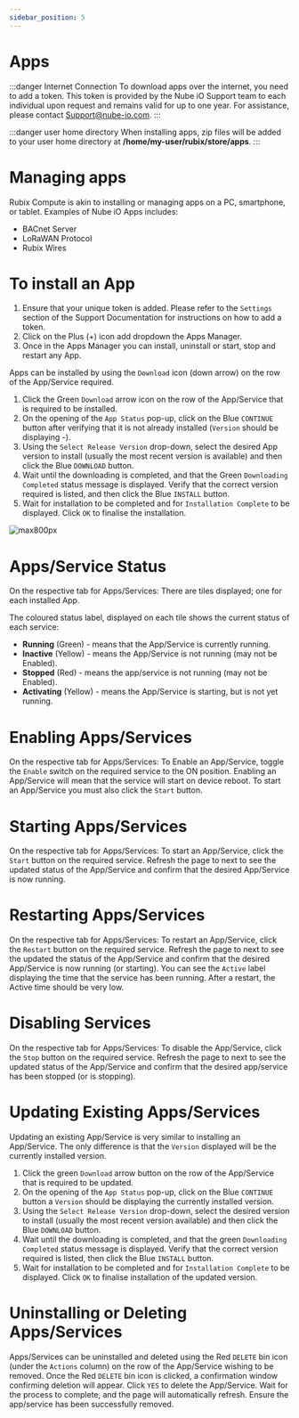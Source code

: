```yaml
---
sidebar_position: 5
---
```


# Apps

:::danger Internet Connection
To download apps over the internet, you need to add a token. This token is provided by the Nube iO Support team to each individual upon request and remains valid for up to one year. For assistance, please contact Support@nube-io.com.
:::

:::danger user home directory
When installing apps, zip files will be added to your user home directory at **/home/my-user/rubix/store/apps**.
:::

# Managing apps

Rubix Compute is akin to installing or managing apps on a PC, smartphone, or tablet.
Examples of Nube iO Apps includes:

* BACnet Server
* LoRaWAN Protocol
* Rubix Wires

# To install an App

1. Ensure that your unique token is added. Please refer to the `Settings` section of the Support Documentation for instructions on how to add a token.
2. Click on the Plus (+) icon add dropdown the Apps Manager.
3. Once in the Apps Manager you can install, uninstall or start, stop and restart any App.


Apps can be installed by using the `Download` icon (down arrow) on the row of the App/Service required.

1. Click the Green `Download` arrow icon on the row of the App/Service that is required to be installed.
2. On the opening of the `App Status` pop-up, click on the Blue `CONTINUE` button after verifying that it is not already
   installed (`Version` should be displaying -).
3. Using the `Select Release Version` drop-down, select the desired App version to install (usually the most recent version is
   available) and then click the Blue `DOWNLOAD` button.
4. Wait until the downloading is completed, and that the Green `Downloading Completed` status message is displayed.
   Verify that the correct version required is listed, and then click the Blue `INSTALL` button.
5. Wait for installation to be completed and for `Installation Complete` to be displayed. Click `OK` to finalise the
   installation.

![max800px](img/adding-app.gif)


# Apps/Service Status

On the respective tab for Apps/Services: There are tiles displayed; one for each installed App.

The coloured status label, displayed on each tile shows the current status of each service:

* **Running** (Green) - means that the App/Service is currently running.
* **Inactive** (Yellow) - means the App/Service is not running (may not be Enabled).
* **Stopped** (Red) - means the app/service is not running (may not be Enabled).
* **Activating** (Yellow) - means the App/Service is starting, but is not yet running.

# Enabling Apps/Services

On the respective tab for Apps/Services:  To Enable an App/Service, toggle the `Enable` switch on the required service
to the ON position. Enabling an App/Service will mean that the service will start on device reboot. To start an
App/Service you must also click the `Start` button.

# Starting Apps/Services

On the respective tab for Apps/Services:  To start an App/Service, click the `Start` button on the required service.
Refresh the page to next to see the updated status of the App/Service and confirm that the desired App/Service is
now running.

# Restarting Apps/Services

On the respective tab for Apps/Services:  To restart an App/Service, click the `Restart` button on the required service.
Refresh the page to next to see the updated the status of the App/Service and confirm that the desired App/Service is
now running (or starting). You can see the `Active` label displaying the time that the service has been running. After a
restart, the Active time should be very low.

# Disabling Services

On the respective tab for Apps/Services:  To disable the App/Service, click the `Stop` button on the required service.
Refresh the page to next to see the updated status of the App/Service and confirm that the desired app/service has
been stopped (or is stopping).


# Updating Existing Apps/Services

Updating an existing App/Service is very similar to installing an App/Service. The only difference is that the `Version`
displayed will be the currently installed version.

1. Click the green `Download` arrow button on the row of the App/Service that is required to be updated.
2. On the opening of the `App Status` pop-up, click on the Blue `CONTINUE` button a `Version` should be displaying the
   currently installed version.
3. Using the `Select Release Version` drop-down, select the desired version to install (usually the most recent version
   available) and then click the Blue `DOWNLOAD` button.
4. Wait until the downloading is completed, and that the green `Downloading Completed` status message is displayed.
   Verify that the correct version required is listed, then click the Blue `INSTALL` button.
5. Wait for installation to be completed and for `Installation Complete` to be displayed. Click `OK` to finalise
   installation of the updated version.

# Uninstalling or Deleting Apps/Services

Apps/Services can be uninstalled and deleted using the Red `DELETE` bin icon (under the `Actions` column) on the row of
the App/Service wishing to be removed. Once the Red `DELETE` bin icon is clicked, a confirmation window confirming
deletion will appear. Click `YES` to delete the App/Service. 
Wait for the process to complete, and the page will automatically refresh. 
Ensure the app/service has been successfully removed.
